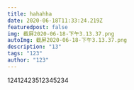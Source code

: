 ```yaml
---
title: hahahha
date: 2020-06-18T11:33:24.219Z
featuredpost: false
img: 截屏2020-06-18-下午3.13.37.png
autoImg: 截屏2020-06-18-下午3.13.37.png
description: "13"
tags: "123"
author: "123"
---
```

12412423512345234
